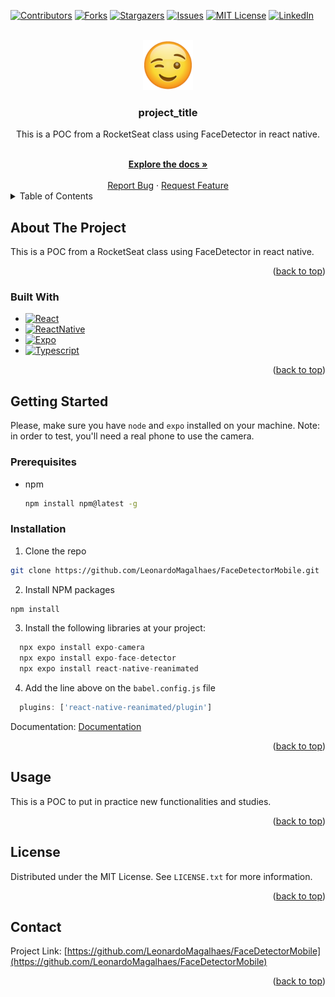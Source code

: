 <!-- Improved compatibility of back to top link: See: https://github.com/othneildrew/Best-README-Template/pull/73 -->
<a name="readme-top"></a>
<!--
*** Thanks for checking out the Best-README-Template. If you have a suggestion
*** that would make this better, please fork the repo and create a pull request
*** or simply open an issue with the tag "enhancement".
*** Don't forget to give the project a star!
*** Thanks again! Now go create something AMAZING! :D
-->



<!-- PROJECT SHIELDS -->
<!--
*** I'm using markdown "reference style" links for readability.
*** Reference links are enclosed in brackets [ ] instead of parentheses ( ).
*** See the bottom of this document for the declaration of the reference variables
*** for contributors-url, forks-url, etc. This is an optional, concise syntax you may use.
*** https://www.markdownguide.org/basic-syntax/#reference-style-links
-->
[![Contributors][contributors-shield]][contributors-url]
[![Forks][forks-shield]][forks-url]
[![Stargazers][stars-shield]][stars-url]
[![Issues][issues-shield]][issues-url]
[![MIT License][license-shield]][license-url]
[![LinkedIn][linkedin-shield]][linkedin-url]



<!-- PROJECT LOGO -->
<br />
<div align="center">
  <a href="https://github.com/LeonardoMagalhaes/FaceDetectorMobile">
    <img src="./src/assets/winking.png" alt="Logo" width="80" height="80">
  </a>

  <h3 align="center">project_title</h3>

  <p align="center">
    This is a POC from a RocketSeat class using FaceDetector in react native.
  </p>
    
  <br />
  <a href="https://github.com/LeonardoMagalhaes/FaceDetectorMobile"><strong>Explore the docs »</strong></a>
  <br />
  <br />
  <a href="https://github.com/LeonardoMagalhaes/FaceDetectorMobile/issues">Report Bug</a>
  ·
  <a href="https://github.com/LeonardoMagalhaes/FaceDetectorMobile/issues">Request Feature</a>
</div>



<!-- TABLE OF CONTENTS -->
<details>
  <summary>Table of Contents</summary>
  <ol>
    <li>
      <a href="#about-the-project">About The Project</a>
      <ul>
        <li><a href="#built-with">Built With</a></li>
      </ul>
    </li>
    <li>
      <a href="#getting-started">Getting Started</a>
      <ul>
        <li><a href="#prerequisites">Prerequisites</a></li>
        <li><a href="#installation">Installation</a></li>
      </ul>
    </li>
    <li><a href="#usage">Usage</a></li>
    <li><a href="#license">License</a></li>
    <li><a href="#contact">Contact</a></li>
  </ol>
</details>



<!-- ABOUT THE PROJECT -->
## About The Project

This is a POC from a RocketSeat class using FaceDetector in react native.

<p align="right">(<a href="#readme-top">back to top</a>)</p>



### Built With


* [![React][React.js]][React-url]
* [![ReactNative][ReactNativeJS]][ReactNative-url]
* [![Expo][ExpoJS]][Expo-url]
* [![Typescript][TypescriptJS]][Typescript-url]

<p align="right">(<a href="#readme-top">back to top</a>)</p>



<!-- GETTING STARTED -->
## Getting Started

Please, make sure you have `node` and `expo` installed on your machine.
Note: in order to test, you'll need a real phone to use the camera.

### Prerequisites

* npm
  ```sh
  npm install npm@latest -g
  ```



### Installation

1. Clone the repo
  ```sh
  git clone https://github.com/LeonardoMagalhaes/FaceDetectorMobile.git
  ```
2. Install NPM packages
  ```sh
  npm install
  ```
3. Install the following libraries at your project:
  ```js
    npx expo install expo-camera
    npx expo install expo-face-detector
    npx expo install react-native-reanimated
  ```
4. Add the line above on the `babel.config.js` file
  ```js
    plugins: ['react-native-reanimated/plugin']
  ```

Documentation: [Documentation](https://https://docs.expo.dev/versions/latest/sdk/facedetector/)

<p align="right">(<a href="#readme-top">back to top</a>)</p>



<!-- USAGE EXAMPLES -->
## Usage

This is a POC to put in practice new functionalities and studies.

<p align="right">(<a href="#readme-top">back to top</a>)</p>



<!-- LICENSE -->
## License

Distributed under the MIT License. See `LICENSE.txt` for more information.

<p align="right">(<a href="#readme-top">back to top</a>)</p>



<!-- CONTACT -->
## Contact

Project Link: [https://github.com/LeonardoMagalhaes/FaceDetectorMobile](https://github.com/LeonardoMagalhaes/FaceDetectorMobile)

<p align="right">(<a href="#readme-top">back to top</a>)</p>


<!-- MARKDOWN LINKS & IMAGES -->
<!-- https://www.markdownguide.org/basic-syntax/#reference-style-links -->
[contributors-shield]: https://img.shields.io/github/contributors/LeonardoMagalhaes/FaceDetectorMobile.svg?style=for-the-badge
[contributors-url]: https://github.com/LeonardoMagalhaes/FaceDetectorMobile/graphs/contributors
[forks-shield]: https://img.shields.io/github/forks/LeonardoMagalhaes/FaceDetectorMobile.svg?style=for-the-badge
[forks-url]: https://github.com/LeonardoMagalhaes/FaceDetectorMobile/network/members
[stars-shield]: https://img.shields.io/github/stars/LeonardoMagalhaes/FaceDetectorMobile.svg?style=for-the-badge
[stars-url]: https://github.com/LeonardoMagalhaes/FaceDetectorMobile/stargazers
[issues-shield]: https://img.shields.io/github/issues/LeonardoMagalhaes/FaceDetectorMobile.svg?style=for-the-badge
[issues-url]: https://github.com/LeonardoMagalhaes/FaceDetectorMobile/issues
[license-shield]: https://img.shields.io/github/license/LeonardoMagalhaes/FaceDetectorMobile.svg?style=for-the-badge
[license-url]: https://github.com/LeonardoMagalhaes/FaceDetectorMobile/blob/main/LICENSE.txt
[linkedin-shield]: https://img.shields.io/badge/-LinkedIn-black.svg?style=for-the-badge&logo=linkedin&colorB=555
[linkedin-url]: https://linkedin.com/in/LeonardoMagalhaes

[React.js]: https://img.shields.io/badge/React-20232A?style=for-the-badge&logo=react&logoColor=61DAFB
[React-url]: https://reactjs.org/
[TypescriptJS]: https://img.shields.io/badge/typescript-3178C6?style=for-the-badge&logo=typescript&logoColor=white
[Typescript-url]: https://www.typescriptlang.org
[ReactNativeJS]: https://img.shields.io/badge/reactnative-61DAFB?style=for-the-badge&logo=reacttable&logoColor=white
[ReactNative-url]: https://reactnative.dev
[ExpoJS]: https://img.shields.io/badge/expo-000020?style=for-the-badge&logo=expo&logoColor=white
[Expo-url]: https://expo.dev